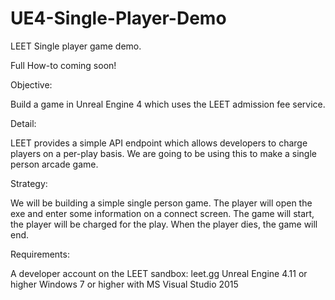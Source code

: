 # UE4-Single-Player-Demo


LEET Single player game demo.  

Full How-to coming soon!


Objective:

Build a game in Unreal Engine 4 which uses the LEET admission fee service.

Detail:

LEET provides a simple API endpoint which allows developers to charge players on a per-play basis.  We are going to be using this to make a single person arcade game.

Strategy:

We will be building a simple single person game.  The player will open the exe and enter some information on a connect screen.  The game will start, the player will be charged for the play. When the player dies, the game will end.  

Requirements:

A developer account on the LEET sandbox:   leet.gg
Unreal Engine 4.11 or higher 
Windows 7 or higher with MS Visual Studio 2015

